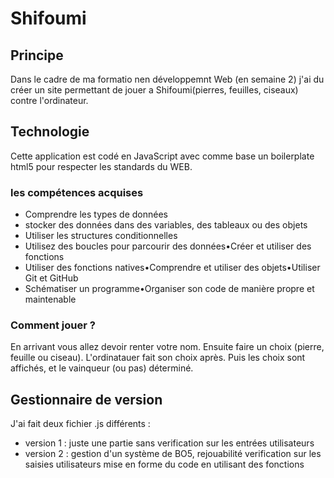# Shifoumi

## Principe
Dans le cadre de ma formatio nen développemnt Web (en semaine 2) j'ai du créer un site permettant de jouer a Shifoumi(pierres, feuilles, ciseaux) contre l'ordinateur.

## Technologie
Cette application est codé en JavaScript avec comme base un boilerplate html5 pour respecter les standards du WEB.

### les compétences acquises
- Comprendre les types de données
- stocker des données dans des variables, des tableaux ou des objets
- Utiliser les structures conditionnelles
- Utilisez des boucles pour parcourir des données•Créer et utiliser des fonctions
- Utiliser des fonctions natives•Comprendre et utiliser des objets•Utiliser Git et GitHub
- Schématiser un programme•Organiser son code de manière propre et maintenable

### Comment jouer ? 
En arrivant vous allez devoir renter votre nom.
Ensuite faire un choix (pierre, feuille ou ciseau).
L'ordinatauer fait son choix après.
Puis les choix sont affichés, et le vainqueur (ou pas) déterminé.

## Gestionnaire de version 
J'ai fait deux fichier .js différents :
- version 1 : juste une partie sans verification sur les entrées utilisateurs 
- version 2 : gestion d'un système de BO5, rejouabilité verification sur les saisies utilisateurs mise en forme du code en utilisant des fonctions 